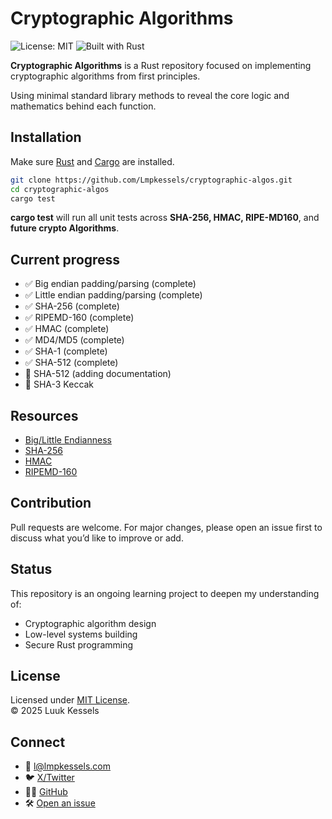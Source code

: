 # Cryptographic Algorithms

![License: MIT](https://img.shields.io/badge/License-MIT-green.svg)
![Built with Rust](https://img.shields.io/badge/Built%20with-Rust-red.svg)

**Cryptographic Algorithms** is a Rust repository focused on implementing cryptographic algorithms from first principles.

Using minimal standard library methods to reveal the core logic and mathematics behind each function.

## Installation

Make sure [Rust](https://rust-lang.org/tools/install/) and [Cargo](https://doc.rust-lang.org/cargo/getting-started/installation.html) are installed.

```bash
git clone https://github.com/Lmpkessels/cryptographic-algos.git
cd cryptographic-algos
cargo test
```

**cargo test** will run all unit tests across **SHA-256, HMAC, RIPE-MD160**, and **future crypto Algorithms**.

## Current progress

- ✅ Big endian padding/parsing (complete)
- ✅ Little endian padding/parsing (complete)
- ✅ SHA-256 (complete)
- ✅ RIPEMD-160 (complete)
- ✅ HMAC (complete)
- ✅ MD4/MD5 (complete)
- ✅ SHA-1 (complete)
- ✅ SHA-512 (complete)
- 🚧 SHA-512 (adding documentation)
- 🚧 SHA-3 Keccak

## Resources

- [Big/Little Endianness](https://en.wikipedia.org/wiki/Endianness)
- [SHA-256](https://nvlpubs.nist.gov/nistpubs/FIPS/NIST.FIPS.180-4.pdf)
- [HMAC](https://nvlpubs.nist.gov/nistpubs/FIPS/NIST.FIPS.198-1.pdf)
- [RIPEMD-160](https://homes.esat.kuleuven.be/~bosselae/ripemd160/pdf/AB-9601/AB-9601.pdf)

## Contribution

Pull requests are welcome.
For major changes, please open an issue first to discuss what you’d like to improve or add.

## Status

This repository is an ongoing learning project to deepen my understanding of:

- Cryptographic algorithm design
- Low-level systems building
- Secure Rust programming

## License

Licensed under [MIT License](./LICENSE-MIT). <br/>
© 2025 Luuk Kessels

## Connect

- 📧 [l@lmpkessels.com](mailto:l@lmpkessels.com)
- 🐦 [X/Twitter](https://x.com/lmpkessels)
- 👨‍💻 [GitHub](https://github.com/Lmpkessels)
- 🛠️ [Open an issue](https://github.com/Lmpkessels/cryptographic-algos/issues)
